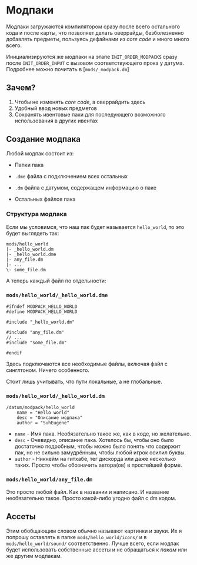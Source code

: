 # Модпаки

Модпаки загружаются компилятором сразу после всего остального кода и после карты, что позволяет делать оверрайды, безболезненно добавлять предметы, пользуясь дефайнами из *core code* и много много всего.

Инициализируются же модпаки на этапе `INIT_ORDER_MODPACKS` сразу после `INIT_ORDER_INPUT` с вызовом соответствующего прока у датума.
Подробнее можно почитать в [`mods/_modpack.dm`]

## Зачем?

1. Чтобы не изменять *core code*, а оверрайдить здесь
2. Удобный ввод новых предметов
3. Сохранять ивентовые паки для последующего возможного использования в других ивентах

## Создание модпака

Любой модпак состоит из:

- Папки пака

- `.dme` файла с подключением всех остальных
- `.dm` файла с датумом, содержащем информацию о паке
- Остальных файлов пака

### Структура модпака

Если мы условимся, что наш пак будет называется `hello_world`, то это будет выглядеть так:

```text
mods/hello_world
|- _hello_world.dm
|- _hello_world.dme
|- any_file.dm
|- ...
\- some_file.dm
```

А теперь каждый файл по отдельности:

### `mods/hello_world/_hello_world.dme`

```dm
#ifndef MODPACK_HELLO_WORLD
#define MODPACK_HELLO_WORLD

#include "_hello_world.dm"

#include "any_file.dm"
// ...
#include "some_file.dm"

#endif
```

Здесь подключаются все необходимые файлы, включая файл с синглтоном. Ничего особенного.

Стоит лишь учитывать, что пути локальные, а не глобальные.

### `mods/hello_world/_hello_world.dm`

```dm
/datum/modpack/hello_world
    name = "Hello world"
    desc = "Описание модпака"
    author = "SuhEugene"
```

- `name` - Имя пака. Необязательно такое же, как в коде, но желательно.
- `desc` - Очевидно, описание пака. Хотелось бы, чтобы оно было достаточно подробным, чтобы можно было понять что содержит пак, но не сильно замудрённым, чтобы любой игрок осилил буквы.
- `author` - Никнейм на гитхабе, тег дискорда или даже несколько таких. Просто чтобы обозначить автора(ов) в простейшей форме.

### `mods/hello_world/any_file.dm`

Это просто любой файл. Как в названии и написано. И название необязательно такое. Просто какой-либо угодно файл с dm кодом.

## Ассеты

Этим обобщающим словом обычно называют картинки и звуки. Их я попрошу оставлять в папке `mods/hello_world/icons/` и в `mods/hello_world/sound/` соответственно.
Лучше всего, если модпак будет использовать собственные ассеты и не обращаться к *пакам* или же другим модпакам.
